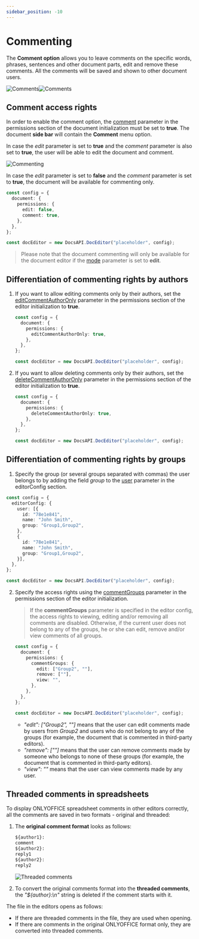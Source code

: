 ```yaml
---
sidebar_position: -10
---
```


# Commenting

The **Comment option** allows you to leave comments on the specific words, phrases, sentences and other document parts, edit and remove these comments. All the comments will be saved and shown to other document users.

![Comments](/assets/images/editor/comment.png#gh-light-mode-only)![Comments](/assets/images/editor/comment.dark.png#gh-dark-mode-only)

## Comment access rights

In order to enable the comment option, the [comment](../../usage-api/config/document/permissions.md#comment) parameter in the permissions section of the document initialization must be set to **true**. The document **side bar** will contain the **Comment** menu option.

In case the *edit* parameter is set to **true** and the *comment* parameter is also set to **true**, the user will be able to edit the document and comment.

![Commenting](/assets/images/editor/commenting.png)

In case the *edit* parameter is set to **false** and the *comment* parameter is set to **true**, the document will be available for commenting only.

``` ts
const config = {
  document: {
    permissions: {
      edit: false,
      comment: true,
    },
  },
};

const docEditor = new DocsAPI.DocEditor("placeholder", config);
```

> Please note that the document commenting will only be available for the document editor if the [mode](../../usage-api/config/editor/editor.md#mode) parameter is set to **edit**.

## Differentiation of commenting rights by authors

1. If you want to allow editing comments only by their authors, set the [editCommentAuthorOnly](../../usage-api/config/document/permissions.md#editcommentauthoronly) parameter in the permissions section of the editor initialization to **true**.

   ``` ts
   const config = {
     document: {
       permissions: {
         editCommentAuthorOnly: true,
       },
     },
   };

   const docEditor = new DocsAPI.DocEditor("placeholder", config);
   ```

2. If you want to allow deleting comments only by their authors, set the [deleteCommentAuthorOnly](../../usage-api/config/document/permissions.md#deletecommentauthoronly) parameter in the permissions section of the editor initialization to **true**.

   ``` ts
   const config = {
     document: {
       permissions: {
         deleteCommentAuthorOnly: true,
       },
     },
   };

   const docEditor = new DocsAPI.DocEditor("placeholder", config);
   ```

## Differentiation of commenting rights by groups

1. Specify the group (or several groups separated with commas) the user belongs to by adding the field *group* to the [user](../../usage-api/config/editor/editor.md#user) parameter in the editorConfig section.

  ``` ts
  const config = {
    editorConfig: {
      user: [{
        id: "78e1e841",
        name: "John Smith",
        group: "Group1,Group2",
      },
      {
        id: "78e1e841",
        name: "John Smith",
        group: "Group1,Group2",
      }],
    },
  };

  const docEditor = new DocsAPI.DocEditor("placeholder", config);
  ```

2. Specify the access rights using the [commentGroups](../../usage-api/config/document/permissions.md#commentgroups) parameter in the permissions section of the editor initialization.

   > If the **commentGroups** parameter is specified in the editor config, the access rights to viewing, editing and/or removing all comments are disabled. Otherwise, if the current user does not belong to any of the groups, he or she can edit, remove and/or view comments of all groups.

   ``` ts
   const config = {
     document: {
       permissions: {
         commentGroups: {
           edit: ["Group2", ""],
           remove: [""],
           view: "",
         },
       },
     },
   };

   const docEditor = new DocsAPI.DocEditor("placeholder", config);
   ```

   - *"edit": \["Group2", ""]* means that the user can edit comments made by users from *Group2* and users who do not belong to any of the groups (for example, the document that is commented in third-party editors).
   - *"remove": \[""]* means that the user can remove comments made by someone who belongs to none of these groups (for example, the document that is commented in third-party editors).
   - *"view": ""* means that the user can view comments made by any user.

## Threaded comments in spreadsheets

To display ONLYOFFICE spreadsheet comments in other editors correctly, all the comments are saved in two formats - original and threaded:

1. The **original comment format** looks as follows:

   ```txt
   ${author1}:
   comment
   ${author2}:
   reply1
   ${author2}:
   reply2
   ```

   ![Threaded comments](/assets/images/editor/comments-threaded.png)

2. To convert the original comments format into the **threaded comments**, the *"$\{author\}:\n"* string is deleted if the comment starts with it.

The file in the editors opens as follows:

- If there are threaded comments in the file, they are used when opening.
- If there are comments in the original ONLYOFFICE format only, they are converted into threaded comments.
